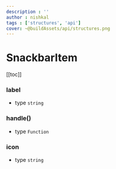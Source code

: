 ```yaml
---
description : ''
author : nishkal
tags : ['structures', 'api']
cover: ~@buildAssets/api/structures.png
---
```


# SnackbarItem

[[toc]]

### label
* type `string`

### handle()
* type `Function`

### icon
* type `string`